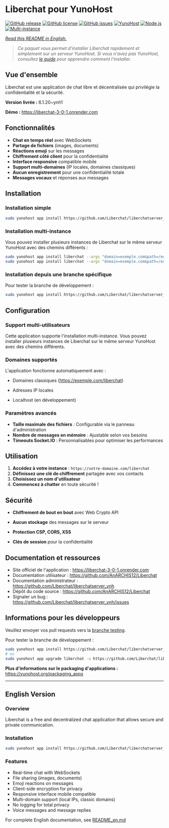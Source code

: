 # Liberchat pour YunoHost

[![GitHub release](https://img.shields.io/github/v/release/Liberchat/liberchatserver_ynh?style=flat-square)](https://github.com/Liberchat/liberchatserver_ynh/releases)
[![GitHub license](https://img.shields.io/github/license/Liberchat/liberchatserver_ynh?style=flat-square)](https://github.com/Liberchat/liberchatserver_ynh/blob/main/LICENSE)
[![GitHub issues](https://img.shields.io/github/issues/Liberchat/liberchatserver_ynh?style=flat-square)](https://github.com/Liberchat/liberchatserver_ynh/issues)
[![YunoHost](https://img.shields.io/badge/YunoHost-11.2%2B-blue?style=flat-square)](https://yunohost.org)
[![Node.js](https://img.shields.io/badge/Node.js-18%2B-green?style=flat-square)](https://nodejs.org)
[![Multi-instance](https://img.shields.io/badge/Multi--instance-✓-success?style=flat-square)](https://github.com/Liberchat/liberchatserver_ynh)

*[Read this README in English.](./README_en.md)*

> *Ce paquet vous permet d'installer Liberchat rapidement et simplement sur un serveur YunoHost.*
> *Si vous n'avez pas YunoHost, consultez [le guide](https://yunohost.org/install) pour apprendre comment l'installer.*

## Vue d'ensemble

Liberchat est une application de chat libre et décentralisée qui privilégie la confidentialité et la sécurité.

**Version livrée :** 6.1.20~ynh1

**Démo :** https://liberchat-3-0-1.onrender.com

## Fonctionnalités

- **Chat en temps réel** avec WebSockets
- **Partage de fichiers** (images, documents)
- **Réactions emoji** sur les messages
- **Chiffrement côté client** pour la confidentialité
- **Interface responsive** compatible mobile
- **Support multi-domaines** (IP locales, domaines classiques)
- **Aucun enregistrement** pour une confidentialité totale
- **Messages vocaux** et réponses aux messages

## Installation

### Installation simple

```bash
sudo yunohost app install https://github.com/Liberchat/liberchatserver_ynh
```

### Installation multi-instance

Vous pouvez installer plusieurs instances de Liberchat sur le même serveur YunoHost avec des chemins différents :

```bash
sudo yunohost app install liberchat --args "domain=exemple.com&path=/equipe1"
sudo yunohost app install liberchat --args "domain=exemple.com&path=/equipe2"
```

### Installation depuis une branche spécifique

Pour tester la branche de développement :

```bash
sudo yunohost app install https://github.com/Liberchat/liberchatserver_ynh/tree/testing --debug
```

## Configuration

### Support multi-utilisateurs

Cette application supporte l'installation multi-instance. Vous pouvez installer plusieurs instances de Liberchat sur le même serveur YunoHost avec des chemins différents.

### Domaines supportés

L'application fonctionne automatiquement avec :
- Domaines classiques (https://exemple.com/liberchat)

- Adresses IP locales
- Localhost (en développement)

### Paramètres avancés

- **Taille maximale des fichiers** : Configurable via le panneau d'administration
- **Nombre de messages en mémoire** : Ajustable selon vos besoins
- **Timeouts Socket.IO** : Personnalisables pour optimiser les performances

## Utilisation

1. **Accédez à votre instance** : `https://votre-domaine.com/liberchat`
2. **Définissez une clé de chiffrement** partagée avec vos contacts
3. **Choisissez un nom d'utilisateur**
4. **Commencez à chatter** en toute sécurité !

## Sécurité

- **Chiffrement de bout en bout** avec Web Crypto API
- **Aucun stockage** des messages sur le serveur
- **Protection CSP, CORS, XSS**

- **Clés de session** pour la confidentialité

## Documentation et ressources

- Site officiel de l'application : <https://liberchat-3-0-1.onrender.com>
- Documentation utilisateur : <https://github.com/AnARCHIS12/Liberchat>
- Documentation administrateur : <https://github.com/Liberchat/liberchatserver_ynh>
- Dépôt du code source : <https://github.com/AnARCHIS12/Liberchat>
- Signaler un bug : <https://github.com/Liberchat/liberchatserver_ynh/issues>

## Informations pour les développeurs

Veuillez envoyer vos pull requests vers la [branche testing](https://github.com/Liberchat/liberchatserver_ynh/tree/testing).

Pour tester la branche de développement :

```bash
sudo yunohost app install https://github.com/Liberchat/liberchatserver_ynh/tree/testing --debug
# ou
sudo yunohost app upgrade liberchat -u https://github.com/Liberchat/liberchatserver_ynh/tree/testing --debug
```

**Plus d'informations sur le packaging d'applications :** <https://yunohost.org/packaging_apps>

---

## English Version

### Overview

Liberchat is a free and decentralized chat application that allows secure and private communication.

### Installation

```bash
sudo yunohost app install https://github.com/Liberchat/liberchatserver_ynh
```

### Features

- Real-time chat with WebSockets
- File sharing (images, documents)
- Emoji reactions on messages
- Client-side encryption for privacy
- Responsive interface mobile compatible
- Multi-domain support (local IPs, classic domains)
- No logging for total privacy
- Voice messages and message replies

For complete English documentation, see [README_en.md](./README_en.md)
